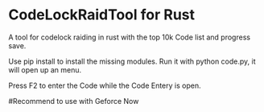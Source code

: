 # CodeLockRaidTool for Rust
A tool for codelock raiding in rust with the top 10k Code list and progress save.

Use pip install to install the missing modules.
Run it with python code.py, it will open up an menu.
 
Press F2 to enter the Code while the Code Entery is open.

#Recommend to use with Geforce Now
